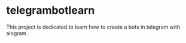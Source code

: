 # telegrambotlearn
This project is dedicated to learn how to create a bots in telegram with aiogram.
